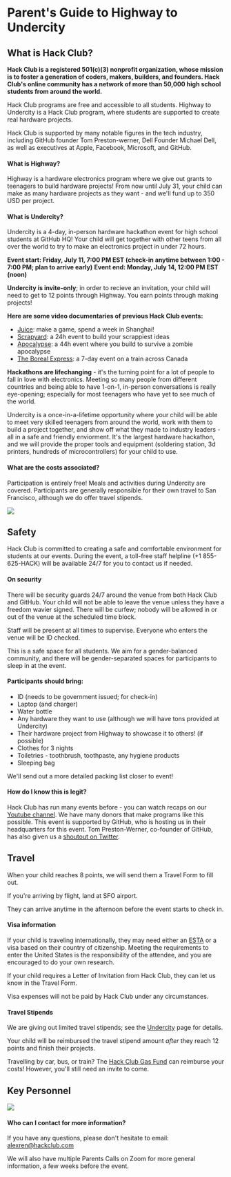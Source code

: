 # Parent's Guide to Highway to Undercity

## What is Hack Club?

**Hack Club is a registered 501(c)(3) nonprofit organization, whose mission is to foster a generation of coders, makers, builders, and founders. Hack Club's online community has a network of more than 50,000 high school students from around the world.**

Hack Club programs are free and accessible to all students. Highway to Undercity is a Hack Club program, where students are supported to create real hardware projects.

Hack Club is supported by many notable figures in the tech industry, including GitHub founder Tom Preston-werner, Dell Founder Michael Dell, as well as executives at Apple, Facebook, Microsoft, and GitHub.

#### What is Highway?

Highway is a hardware electronics program where we give out grants to teenagers to build hardware projects! From now until July 31, your child can make as many hardware projects as they want - and we'll fund up to 350 USD per project.

#### What is Undercity?

Undercity is a 4-day, in-person hardware hackathon event for high school students at GitHub HQ! Your child will get together with other teens from all over the world to try to make an electronics project in under 72 hours.

**Event start: Friday, July 11, 7:00 PM EST (check-in anytime between 1:00 - 7:00 PM; plan to arrive early)**
**Event end: Monday, July 14, 12:00 PM EST (noon)**

**Undercity is invite-only**; in order to recieve an invitation, your child will need to get to 12 points through Highway. You earn points through making projects!

**Here are some video documentaries of previous Hack Club events:**

- [Juice](https://www.youtube.com/watch?v=fuTlToZ1SX8): make a game, spend a week in Shanghai!
- [Scrapyard](https://www.youtube.com/watch?v=8iM1W8kXrQA&t=1s): a 24h event to build your scrappiest ideas
- [Apocalypse](https://www.youtube.com/watch?v=QvCoISXfcE8): a 44h event where you build to survive a zombie apocalypse
- [The Boreal Express](https://www.youtube.com/watch?v=hiG3fYq3xUU): a 7-day event on a train across Canada

**Hackathons are lifechanging** - it's the turning point for a lot of people to fall in love with electronics. Meeting so many people from different countries and being able to have 1-on-1, in-person conversations is really eye-opening; especially for most teenagers who have yet to see much of the world. 

Undercity is a once-in-a-lifetime opportunity where your child will be able to meet very skilled teenagers from around the world, work with them to build a project together, and show off what they made to industry leaders - all in a safe and friendly enviorment. It's the largest hardware hackathon, and we will provide the proper tools and equipment (soldering station, 3d printers, hundreds of microcontrollers) for your child to use.

#### What are the costs associated?

Participation is entirely free! Meals and activities during Undercity are covered. Participants are generally responsible for their own travel to San Francisco, although we do offer travel stipends.

<img src="/hackathons.png" style="width: full" class=""></img>

## Safety

Hack Club is committed to creating a safe and comfortable environment for students at our events. During the event, a toll-free staff helpline (+1 855-625-HACK) will be available 24/7 for you to contact us if needed.

#### On security

There will be security guards 24/7 around the venue from both Hack Club and GitHub. Your child will not be able to leave the venue unless they have a freedom wavier signed. There will be curfew; nobody will be allowed in or out of the venue at the scheduled time block.

Staff will be present at all times to supervise. Everyone who enters the venue will be ID checked.

This is a safe space for all students. We aim for a gender-balanced community, and there will be gender-separated spaces for participants to sleep in at the event.

#### Participants should bring:

- ID (needs to be government issued; for check-in)
- Laptop (and charger)
- Water bottle
- Any hardware they want to use (although we will have tons provided at Undercity)
- Their hardware project from Highway to showcase it to others! (if possible)
- Clothes for 3 nights
- Toiletries - toothbrush, toothpaste, any hygiene products
- Sleeping bag 

We'll send out a more detailed packing list closer to event!

#### How do I know this is legit?

Hack Club has run many events before - you can watch recaps on our [Youtube channel](https://www.youtube.com/@HackClubHQ). We have many donors that make programs like this possible. This event is supported by GitHub, who is hosting us in their headquarters for this event. Tom Preston-Werner, co-founder of GitHub, has also given us a [shoutout on Twitter](https://x.com/mojombo/status/1927596252507619426).

## Travel

When your child reaches 8 points, we will send them a Travel Form to fill out. 

If you're arriving by flight, land at SFO airport.

They can arrive anytime in the afternoon before the event starts to check in. 

#### Visa information

If your child is traveling internationally, they may need either an [ESTA](https://www.cbp.gov/travel/international-visitors/esta) or a visa based on their country of citizenship. Meeting the requirements to enter the United States is the responsibility of the attendee, and you are encouraged to do your own research.

If your child requires a Letter of Invitation from Hack Club, they can let us know in the Travel Form.

Visa expenses will not be paid by Hack Club under any circumstances.

#### Travel Stipends

We are giving out limited travel stipends; see the [Undercity](undercity) page for details.

Your child will be reimbursed the travel stipend amount *after* they reach 12 points and finish their projects.

Travelling by car, bus, or train? The [Hack Club Gas Fund](https://gas.hackclub.com/) can reimburse your costs! However, you'll still need an invite to come.

## Key Personnel

<img src="/keypeople.png" style="width: full" class=""></img>

#### Who can I contact for more information?

If you have any questions, please don't hesitate to email: alexren@hackclub.com

We will also have multiple Parents Calls on Zoom for more general information, a few weeks before the event.
